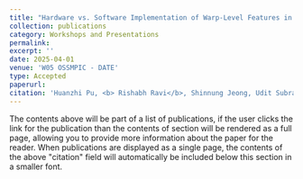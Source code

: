 ```yaml
---
title: "Hardware vs. Software Implementation of Warp-Level Features in Vortex RISC-V GPU"
collection: publications
category: Workshops and Presentations
permalink: 
excerpt: ''
date: 2025-04-01
venue: 'W05 OSSMPIC - DATE'
type: Accepted
paperurl: 
citation: 'Huanzhi Pu, <b> Rishabh Ravi</b>, Shinnung Jeong, Udit Subramanya, Euijun Chung, Jisheng Zhao, Chihyo Ahn, Hyesoon Kim; Open Source Solutions for Massively Parallel Integrated Circuits at DATE 2025, Lyon, Spain, Apr 2025'
---
```


The contents above will be part of a list of publications, if the user clicks the link for the publication than the contents of section will be rendered as a full page, allowing you to provide more information about the paper for the reader. When publications are displayed as a single page, the contents of the above "citation" field will automatically be included below this section in a smaller font.
